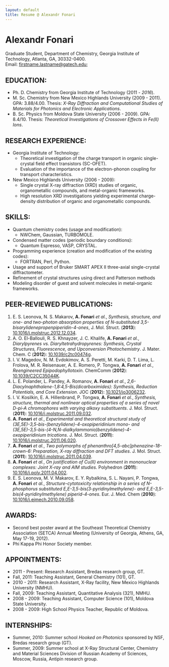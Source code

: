 ```yaml
---
layout: default
title: Resume @ Alexandr Fonari
---
```


# Alexandr Fonari
Graduate Student, Department of Chemistry, Georgia Institute of Technology, Atlanta, GA, 30332-0400.  
Email: firstname.lastname@gatech.edu;

## EDUCATION:
 
 * Ph. D. Chemistry from Georgia Institute of Technology (2011 - *2016*).
 * M. Sc. Chemistry from  New Mexico Highlands University (2009 - 2011). GPA: 3.88/4.00. Thesis: *X-Ray Diffraction and Computational Studies of Materials for Photonics and Electronic Applications*.
 * B. Sc. Physics from Moldova State University (2006 - 2009). GPA: 8.4/10. Thesis: *Theoretical Investigations of Crossover Effects in Fe(II) Ions*. 

## RESEARCH EXPERIENCE:

 * Georgia Institute of Technology:
    - Theoretical investigation of the charge transport in organic single-crystal field effect transistors (SC-OFET).
    - Evaluation of the importance of the electron-phonon coupling for transport characteristics.
 * New Mexico Highlands University (2006 - 2009):
    - Single crystal X-ray diffraction (XRD) studies of organic, organometallic compounds, and metal-organic frameworks. 
    - High resolution XRD investigations yielding experimental charge-density distribution of organic and organometallic compounds.

## SKILLS:

 * Quantum chemistry codes (usage and modification):
    - NWChem, Gaussian, TURBOMOLE.
 * Condensed matter codes (periodic boundary conditions):
    - Quantum Espresso, VASP, CRYSTAL.
 * Programming experience (creation and modification of the existing codes):
    - FORTRAN, Perl, Python.
 * Usage and support of Bruker SMART APEX II three-axial single-crystal diffractometer.
 * Refinement of crystal structures using direct and Patterson methods
 * Modeling disorder of guest and solvent molecules in metal-organic frameworks.

## PEER-REVIEWED PUBLICATIONS:

1. E. S. Leonova, N. S. Makarov, **A. Fonari** *et al.*, *Synthesis, structure, and one- and two-photon absorption properties of N-substituted 3,5-bisarylidenepropenpiperidin-4-ones*, J. Mol. Struct. (**2013**): [10.1016/j.molstruc.2012.12.034](http://dx.doi.org/10.1016/j.molstruc.2012.12.034).
1. A. O. El-Ballouli, R. S. Khnayzer, J. C. Khalife, **A. Fonari** *et al.*, *Diarylpyrenes vs. Diaryltetrahydropyrenes: Synthesis, Crystal Structures, Fluorescence, and Upconversion Photochemistry*. J. Mater. Chem. C (**2012**): [10.1039/c2tc00474g](http://dx.doi.org/10.1039/c2tc00474g).
1. I. V. Magedov, N. M. Evdokimov, A. S. Peretti, M. Karki, D. T. Lima, L. Frolova, M. R. Reisenauer, A. E. Romero, P. Tongwa, **A. Fonari** *et al.*, *Reengineered Epipodophyllotoxin*. ChemComm (**2012**): [10.1039/C2CC35044K](http://dx.doi.org/10.1039/C2CC35044K).
1. L. E. Polander, L. Pandey, A. Romanov, **A. Fonari** *et al.*, *2,6-Diacylnaphthalene-1,8:4,5-Bis(dicarboximides): Synthesis, Reduction Potentials, and Core Extension*. JOC (**2012**): [10.1021/jo3006232](http://dx.doi.org/10.1021/jo3006232).
1. I. V. Kosilkin, E. A. Hillenbrand, P. Tongwa, **A. Fonari** *et al.*, *Synthesis, structure, thermal and nonlinear optical properties of a series of novel D-pi-A chromophores with varying alkoxy substituents*. J. Mol. Struct. (**2011**): [10.1016/j.molstruc.2011.09.032](http://dx.doi.org/10.1016/j.molstruc.2011.09.032).
1. **A. Fonari** *et al.*, *Experimental and theoretical structural study of (3E,5E)-3,5-bis-(benzylidene)-4-oxopiperidinium mono- and (3E,5E)-3,5-bis-(4-N,N-dialkylammonio)benzylidene)-4-oxopiperidinium trications*. J. Mol. Struct. (**2011**): [10.1016/j.molstruc.2011.06.020](http://dx.doi.org/10.1016/j.molstruc.2011.06.020).
1. **A. Fonari** *et al.*, *Two polymorphs of phenanthro[4,5-abc]phenazine-18-crown-6: Preparation, X-ray diffraction and DFT studies*. J. Mol. Struct. (**2011**): [10.1016/j.molstruc.2011.04.039](http://dx.doi.org/10.1016/j.molstruc.2011.04.039).
1. **A. Fonari** *et al.*, *On justification of Cu(II) environment in mononuclear complexes: Joint X-ray and AIM studies*. Polyhedron (**2011**): [10.1016/j.poly.2011.04.002](http://dx.doi.org/10.1016/j.poly.2011.04.002).
1. E. S. Leonova, M. V. Makarov, E. Y. Rybalkina, S. L. Nayani, P. Tongwa, **A. Fonari** *et al.*, *Structure-cytotoxicity relationship in a series of N-phosphorus substituted E,E-3,5-bis(3-pyridinylmethylene)- and E,E-3,5-bis(4-pyridinylmethylene) piperid-4-ones*. Eur. J. Med. Chem (**2010**): [10.1016/j.ejmech.2010.09.058](http://dx.doi.org/10.1016/j.ejmech.2010.09.058).

## AWARDS:

 * Second best poster award at the Southeast Theoretical Chemistry Association (SETCA) Annual Meeting (University of Georgia, Athens, GA, May 17-19, 2012).
 * Phi Kappa Phi Honor Society member.

## APPOINTMENTS:

 * 2011 - Present: Research Assistant, Bredas research group, GT.
 * Fall, 2011: Teaching Assistant, General Chemistry (101), GT.
 * 2010 - 2011: Research Assistant, X-Ray facility, New Mexico Highlands University (NMHU).
 * Fall, 2009: Teaching Assistant, Quantitative Analysis (321), NMHU.
 * 2008 - 2009: Teaching Assistant, Computer Science (101), Moldova State University.
 * 2008 - 2009: High School Physics Teacher, Republic of Moldova.

## INTERNSHIPS:

 * Summer, 2010: Summer school *Hooked on Photonics* sponsored by NSF, Bredas research group (GT).
 * Summer, 2009: Summer school at X-Ray Structural Center, Chemistry and Material Sciences Division of Russian Academy of Sciences, Moscow, Russia, Antipin research group.

